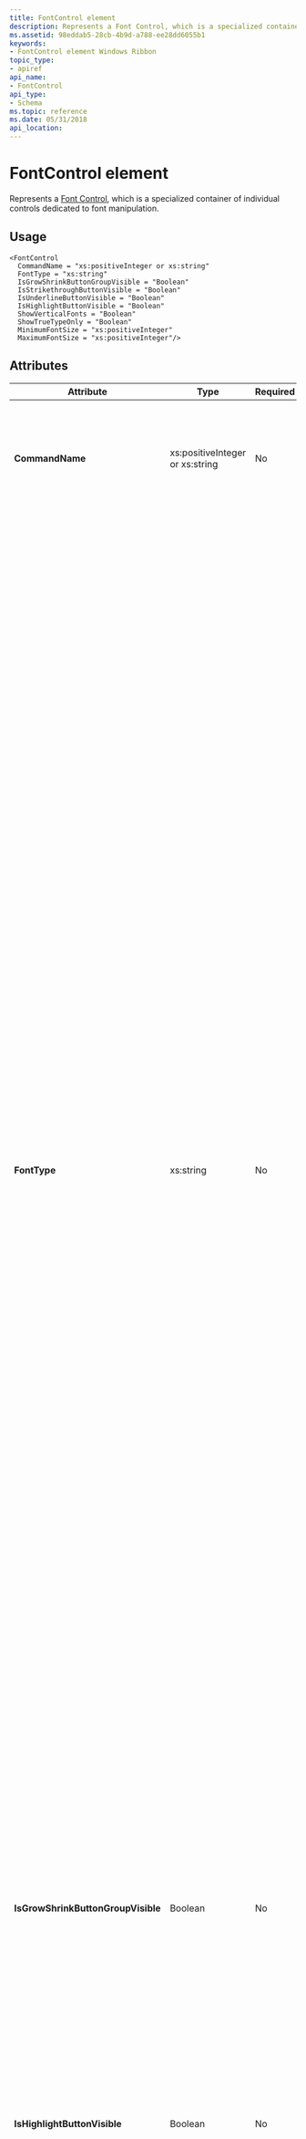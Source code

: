 ```yaml
---
title: FontControl element
description: Represents a Font Control, which is a specialized container of individual controls dedicated to font manipulation.
ms.assetid: 98eddab5-28cb-4b9d-a788-ee28dd6055b1
keywords:
- FontControl element Windows Ribbon
topic_type:
- apiref
api_name:
- FontControl
api_type:
- Schema
ms.topic: reference
ms.date: 05/31/2018
api_location: 
---
```


# FontControl element

Represents a [Font Control](windowsribbon-controls-fontcontrol.md), which is a specialized container of individual controls dedicated to font manipulation.

## Usage

``` syntax
<FontControl
  CommandName = "xs:positiveInteger or xs:string"
  FontType = "xs:string"
  IsGrowShrinkButtonGroupVisible = "Boolean"
  IsStrikethroughButtonVisible = "Boolean"
  IsUnderlineButtonVisible = "Boolean"
  IsHighlightButtonVisible = "Boolean"
  ShowVerticalFonts = "Boolean"
  ShowTrueTypeOnly = "Boolean"
  MinimumFontSize = "xs:positiveInteger"
  MaximumFontSize = "xs:positiveInteger"/>
```

## Attributes



<table>
<colgroup>
<col style="width: 25%" />
<col style="width: 25%" />
<col style="width: 25%" />
<col style="width: 25%" />
</colgroup>
<thead>
<tr class="header">
<th>Attribute</th>
<th>Type</th>
<th>Required</th>
<th>Description</th>
</tr>
</thead>
<tbody>
<tr class="odd">
<td><strong>CommandName</strong><br/></td>
<td>xs:positiveInteger or xs:string<br/></td>
<td>No<br/></td>
<td>Associates the element with a <a href="windowsribbon-element-command.md"><strong>Command</strong></a>.<br/> <br/>
<dt><span></span><span></span><strong></strong> (xs:positiveInteger or xs:string)<br/> </dt> <dd> A string, an integer value between 2 and 59999, inclusive, or a hexadecimal value between 0x2 and 0xea5f, inclusive. <br/> The value must be unique within the Ribbon XML document. <br/> Maximum length: 100 characters. <br/> </dd> </dl></td>
</tr>
<tr class="even">
<td><strong>FontType</strong><br/></td>
<td>xs:string<br/></td>
<td>No<br/></td>
<td>Restricted to one of the following values: <br/> <br/>
<dt><span></span><span></span><strong></strong> (FontOnly)<br/> </dt> <dd> Default. <br/> <img src="images/markup/screenshot-fonttype-fontonly.png" alt="Screen shot of the FontControl element with the FontOnly attribute set to true." /><br/> Setting the <em>FontType</em> attribute to <code>FontOnly</code> enables the following functionality:<br/>
<ul>
<li><strong>Font family</strong> combo box.</li>
<li><strong>Font Size</strong> combo box.</li>
<li><p><strong>Bold</strong>, <strong>Italic</strong>, <strong>Underline</strong>, and <strong>Strikethrough</strong> toggle buttons.</p>
<blockquote>
[!Note]<br />
The <strong>Strikethrough</strong> and <strong>Underline</strong> toggle buttons are displayed by default but can be hidden by setting the <em>IsStrikethroughButtonVisible</em> and <em>IsUnderlineButtonVisible</em> attributes to <code>false</code>.
</blockquote>
<p><br/></p></li>
</ul>
</dd> <dt><span></span><span></span><strong></strong> (FontWithColor)<br/> </dt> <dd> <img src="images/markup/screenshot-fonttype-fontwithcolor.png" alt="Screen shot of the FontControl element with the FontWithColor attribute set to true." /><br/> Setting the <em>FontType</em> attribute to <code>FontWithColor</code> enables the following functionality:<br/>
<ul>
<li><strong>Font family</strong> combo box.</li>
<li><strong>Font size</strong> combo box.</li>
<li><strong>Grow font</strong> and <strong>Shrink font</strong> font size increment and decrement buttons.</li>
<li><p><strong>Bold</strong>, <strong>Italic</strong>, <strong>Underline</strong>, and <strong>Strikethrough</strong> toggle buttons.</p>
<blockquote>
[!Note]<br />
The <strong>Strikethrough</strong> and <strong>Underline</strong> toggle buttons are displayed by default but can be hidden by setting the <em>IsStrikethroughButtonVisible</em> and <em>IsUnderlineButtonVisible</em> attributes to <code>false</code>.
</blockquote>
<p><br/></p></li>
<li><strong>Text color</strong> color picker.</li>
<li><p><strong>Text highlight color</strong> color picker.</p>
<blockquote>
[!Note]<br />
This control is hidden by default but can be displayed by setting the <em>IsHighlightButtonVisible</em> attribute to <code>true</code>.
</blockquote>
<p><br/></p></li>
</ul>
</dd> <dt><span></span><span></span><strong></strong> (RichFont)<br/> </dt> <dd> <img src="images/markup/screenshot-fonttype-richfont.png" alt="Screen shot of the FontControl element with the RichFont attribute set to true." /><br/> Setting the <em>FontType</em> attribute to <code>RichFont</code> enables the following functionality:<br/>
<ul>
<li><strong>Font family</strong> combo box.</li>
<li><strong>Font size</strong> combo box.</li>
<li><strong>Grow font</strong> and <strong>Shrink font</strong> font size increment and decrement buttons.</li>
<li><p><strong>Bold</strong>, <strong>Italic</strong>, <strong>Underline</strong>, and <strong>Strikethrough</strong> toggle buttons.</p>
<blockquote>
[!Note]<br />
The <strong>Strikethrough</strong> and <strong>Underline</strong> toggle buttons are displayed by default and cannot be hidden by setting the <em>IsStrikethroughButtonVisible</em> and <em>IsUnderlineButtonVisible</em> attributes to <code>false</code>.
</blockquote>
<p><br/></p></li>
<li><strong>Text color</strong> color picker.</li>
<li><p><strong>Text highlight color</strong> color picker.</p>
<blockquote>
[!Note]<br />
This control is displayed by default and cannot be hidden by setting the <em>IsHighlightButtonVisible</em> attribute to <code>false</code>.
</blockquote>
<p><br/></p></li>
<li><strong>Subscript</strong> and <strong>Superscript</strong> toggle buttons.</li>
</ul>
</dd> </dl></td>
</tr>
<tr class="odd">
<td><strong>IsGrowShrinkButtonGroupVisible</strong><br/></td>
<td>Boolean<br/></td>
<td>No<br/></td>
<td><strong>Windows 8 and newer</strong><br/> Restricted to one of the following values: <br/>
<blockquote>
[!Note]<br />
The Grow/Shrink buttons are never displayed in the <a href="windowsribbon-element-minitoolbar.md"><strong>MiniToolbar</strong></a>.
</blockquote>
<br/> <br/>
<dt><span></span><span></span><strong></strong> (true)<br/> </dt> <dd> Default when the value of <em>FontType</em> equals <code>FontWithColor</code> or <code>RichFont</code>.<br/> </dd> <dt><span></span><span></span><strong></strong> (false)<br/> </dt> <dd> Default when the value of <em>FontType</em> equals <code>FontOnly</code>.<br/> </dd> </dl></td>
</tr>
<tr class="even">
<td><strong>IsHighlightButtonVisible</strong><br/></td>
<td>Boolean<br/></td>
<td>No<br/></td>
<td>Restricted to one of the following values (0 and 1 are not valid): <br/>
<blockquote>
[!Note]<br />
Color highlighting is available only from a <strong>FontControl</strong> when the value of the <em>FontType</em> attribute equals <code>FontWithColor</code> or <code>RichFont</code>.
</blockquote>
<br/> <br/>
<dt><span></span><span></span><strong></strong> (true)<br/> </dt> <dd> Default when the value of <em>FontType</em> equals <code>FontWithColor</code> or <code>RichFont</code>.<br/> Valid only when the value of <em>FontType</em> equals <code>FontWithColor</code> or <code>RichFont</code>.<br/> </dd> <dt><span></span><span></span><strong></strong> (false)<br/> </dt> <dd> Default when the value of <em>FontType</em> equals <code>FontOnly</code>.<br/> Valid only when the value of <em>FontType</em> equals <code>FontOnly</code> or <code>FontWithColor</code>.<br/> </dd> </dl></td>
</tr>
<tr class="odd">
<td><strong>IsStrikethroughButtonVisible</strong><br/></td>
<td>Boolean<br/></td>
<td>No<br/></td>
<td>Restricted to one of the following values (0 and 1 are not valid): <br/> <br/>
<dt><span></span><span></span><strong></strong> (true)<br/> </dt> <dd> Default. <br/> </dd> <dt><span></span><span></span><strong></strong> (false)<br/> </dt> <dd> Valid only when the value of <em>FontType</em> equals <code>FontOnly</code> or <code>FontWithColor</code>. <br/> </dd> </dl></td>
</tr>
<tr class="even">
<td><strong>IsUnderlineButtonVisible</strong><br/></td>
<td>Boolean<br/></td>
<td>No<br/></td>
<td>Restricted to one of the following values (0 and 1 are not valid): <br/> <br/>
<dt><span></span><span></span><strong></strong> (true)<br/> </dt> <dd> Default. <br/> </dd> <dt><span></span><span></span><strong></strong> (false)<br/> </dt> <dd> Valid only when the value of <em>FontType</em> equals <code>FontOnly</code> or <code>FontWithColor</code>. <br/> </dd> </dl></td>
</tr>
<tr class="odd">
<td><strong>MaximumFontSize</strong><br/></td>
<td>xs:positiveInteger<br/></td>
<td>No<br/></td>
<td>The maximum point size to display.<br/> <br/>
<dt><span></span><span></span><strong></strong> (xs:positiveInteger)<br/> </dt> <dd> An integer value between 1 and 9999, inclusive.<br/> Default is <strong>9999</strong>.<br/> </dd> </dl></td>
</tr>
<tr class="even">
<td><strong>MinimumFontSize</strong><br/></td>
<td>xs:positiveInteger<br/></td>
<td>No<br/></td>
<td>The minimum point size to display.<br/> <br/>
<dt><span></span><span></span><strong></strong> (xs:positiveInteger)<br/> </dt> <dd> An integer value between 1 and 9999, inclusive.<br/> Default is <strong>1</strong>.<br/> </dd> </dl></td>
</tr>
<tr class="odd">
<td><strong>ShowTrueTypeOnly</strong><br/></td>
<td>Boolean<br/></td>
<td>No<br/></td>
<td>Restricted to one of the following values (0 and 1 are not valid):<br/> <br/>
<dt><span></span><span></span><strong></strong> (true)<br/> </dt> <dd> Displays TrueType and OpenType fonts only. <br/> </dd> <dt><span></span><span></span><strong></strong> (false)<br/> </dt> <dd> Default. No restriction is placed on the type of fonts displayed.<br/> </dd> </dl></td>
</tr>
<tr class="even">
<td><strong>ShowVerticalFonts</strong><br/></td>
<td>Boolean<br/></td>
<td>No<br/></td>
<td>Restricted to one of the following values (0 and 1 are not valid):<br/>
<blockquote>
[!Note]<br />
Vertical fonts are preceded by an @ symbol in the <strong>Font family</strong> list.
</blockquote>
<br/> <br/>
<dt><span></span><span></span><strong></strong> (true)<br/> </dt> <dd> Default. Displays the vertical fonts that are set to <strong>Show</strong> in the <strong>Fonts</strong> control panel. <br/> </dd> <dt><span></span><span></span><strong></strong> (false)<br/> </dt> <dd> Allows an application that does not support vertical text to hide any vertical fonts that are set to <strong>Show</strong> in the <strong>Fonts</strong> control panel.<br/>
<blockquote>
[!Note]<br />
In Windows Vista, the <strong>Fonts</strong> control panel does not offer <strong>Show</strong> or <strong>Hide</strong> functionality. In this case, the <em>ShowVerticalFonts</em> attribute must be set to <code>False</code>.
</blockquote>
<br/> </dd> </dl></td>
</tr>
</tbody>
</table>



## Child elements

There are no child elements.

## Parent elements



| Element                                                               |
|-----------------------------------------------------------------------|
| [**ControlGroup**](windowsribbon-element-controlgroup.md)<br/> |
| [**Group**](windowsribbon-element-group.md)<br/>               |
| [**MenuGroup**](windowsribbon-element-menugroup.md)<br/>       |



## Remarks

Optional.

May occur at most once for each [**ControlGroup**](windowsribbon-element-controlgroup.md), [**Group**](windowsribbon-element-group.md), or [**MenuGroup**](windowsribbon-element-menugroup.md) element.

Any **FontControl** Command attributes declared in markup, such as [**Command.LabelTitle**](windowsribbon-element-command-labeltitle.md) or [**Command.TooltipTitle**](windowsribbon-element-command-tooltiptitle.md), are overridden by the attributes of the individual controls that comprise the **FontControl**.

Any attempt to select a color swatch from the color picker of a [Font Control](windowsribbon-controls-fontcontrol.md) may result in an access violation if no Command handler is associated with the control.

## Examples

The following example demonstrates the basic markup for the three types of [Font Control](windowsribbon-controls-fontcontrol.md).

This section of code shows the **FontControl** Command declarations, each with a [**Group**](windowsribbon-element-group.md) container declaration.


```XML
<!-- A FontOnly FontControl -->
<Command Name="cmdFontOnlyGroup"
         Symbol="cmdFontOnlyGroup"
         Comment="FontOnlyGroup"
         Id="50001"
         LabelTitle="FontOnly"/>
<Command Name="cmdFontOnly"
         Symbol="cmdFontOnly"
         Comment="FontOnly"
         Id="50010"/>

<!-- A FontWithColor FontControl -->
<Command Name="cmdFontWithColorGroup"
         Symbol="cmdFontWithColorGroup"
         Comment="FontWithColorGroup"
         Id="50002"
         LabelTitle="FontWithColor"/>
<Command Name="cmdFontWithColor"
         Symbol="cmdFontWithColor"
         Comment="FontWithColor"
         Id="50020"/>

<!-- A RichFont FontControl -->
<Command Name="cmdRichFontGroup"
         Symbol="cmdRichFontGroup"
         Comment="RichFontGroup"
         Id="50003"
         LabelTitle="RichFont"
         Keytip="ZF"/>
<Command Name="cmdRichFont"
         Symbol="cmdRichFont"
         Comment="RichFont"
         Id="50030"
         Keytip="RF"
         LabelTitle="test"
         TooltipTitle="test"/>
```



This section of code shows the **FontControl** control declarations where each **FontControl** and [**Group**](windowsribbon-element-group.md) is declared in a single Tab.


```XML
<Tab CommandName="cmdTab1">
  <Group CommandName="cmdFontOnlyGroup"
         SizeDefinition="OneFontControl">
    <FontControl CommandName="cmdFontOnly"
                 FontType="FontOnly"
                 IsUnderlineButtonVisible="false"
                 IsStrikethroughButtonVisible="false"
                 MinimumFontSize="15"/>
  </Group>
  <Group CommandName="cmdFontWithColorGroup"
         SizeDefinition="OneFontControl">
    <FontControl CommandName="cmdFontWithColor"
                 FontType="FontWithColor"
                 IsUnderlineButtonVisible="false"
                 IsStrikethroughButtonVisible="false"
                 IsHighlightButtonVisible="true"
                 MinimumFontSize="15"/>
  </Group>
  <Group CommandName="cmdRichFontGroup"
         SizeDefinition="OneFontControl">
    <FontControl CommandName="cmdRichFont"
                 FontType="RichFont"
                 IsHighlightButtonVisible="true"
                 IsUnderlineButtonVisible="true"
                 IsStrikethroughButtonVisible="true"
                 ShowVerticalFonts="true"
                 MinimumFontSize="15"/>
  </Group>
```



## Element information

* **Minimum supported system**: Windows 7
* **Can be empty**: Yes



## See also

<dl> <dt>

[Font Control control](windowsribbon-controls-fontcontrol.md)
</dt> <dt>

[Font Control Properties](windowsribbon-reference-properties-fontcontrol.md)
</dt> <dt>

[FontControl Sample](windowsribbon-fontcontrolsample.md)
</dt> </dl>

 

 





